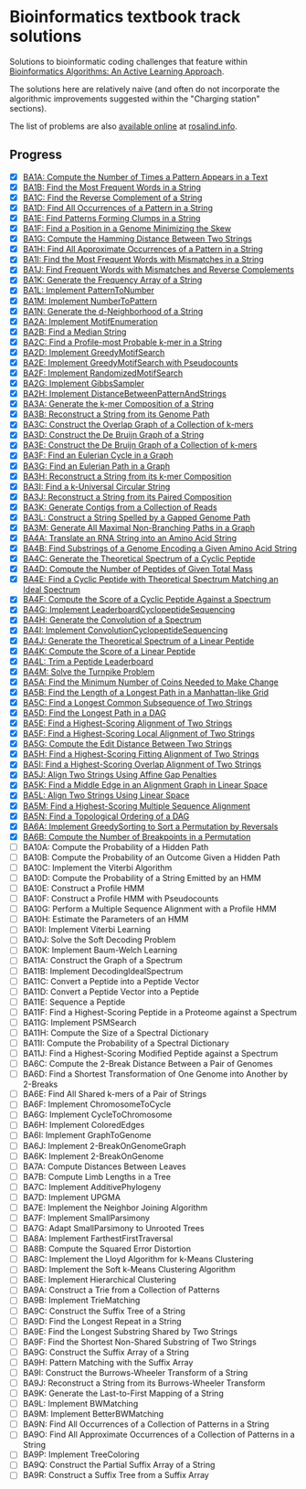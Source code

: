 # Bioinformatics textbook track solutions

Solutions to bioinformatic coding challenges that feature within
[Bioinformatics Algorithms: An Active Learning Approach].

The solutions here are relatively naive (and often do not incorporate the
algorithmic improvements suggested within the "Charging station" sections).

The list of problems are also [available online] at [rosalind.info].

[available online]: https://rosalind.info/problems/list-view/?location=bioinformatics-textbook-track
[Bioinformatics Algorithms: An Active Learning Approach]: https://www.bioinformaticsalgorithms.org/
[rosalind.info]: https://rosalind.info

## Progress

- [x] [BA1A: Compute the Number of Times a Pattern Appears in a Text](ba1a.py)
- [x] [BA1B: Find the Most Frequent Words in a String](ba1b.py)
- [x] [BA1C: Find the Reverse Complement of a String](ba1c.py)
- [x] [BA1D: Find All Occurrences of a Pattern in a String](ba1d.py)
- [x] [BA1E: Find Patterns Forming Clumps in a String](ba1e.py)
- [x] [BA1F: Find a Position in a Genome Minimizing the Skew](ba1f.py)
- [x] [BA1G: Compute the Hamming Distance Between Two Strings](ba1g.py)
- [x] [BA1H: Find All Approximate Occurrences of a Pattern in a String](ba1h.py)
- [x] [BA1I: Find the Most Frequent Words with Mismatches in a String](ba1i.py)
- [x] [BA1J: Find Frequent Words with Mismatches and Reverse Complements](ba1j.py)
- [x] [BA1K: Generate the Frequency Array of a String](ba1k.py)
- [x] [BA1L: Implement PatternToNumber](ba1l.py)
- [x] [BA1M: Implement NumberToPattern](ba1m.py)
- [x] [BA1N: Generate the d-Neighborhood of a String](ba1n.py)
- [x] [BA2A: Implement MotifEnumeration](ba2a.py)
- [x] [BA2B: Find a Median String](ba2b.py)
- [x] [BA2C: Find a Profile-most Probable k-mer in a String](ba2c.py)
- [x] [BA2D: Implement GreedyMotifSearch](ba2d.py)
- [x] [BA2E: Implement GreedyMotifSearch with Pseudocounts](ba2e.py)
- [x] [BA2F: Implement RandomizedMotifSearch](ba2f.py)
- [x] [BA2G: Implement GibbsSampler](ba2g.py)
- [x] [BA2H: Implement DistanceBetweenPatternAndStrings](ba2h.py)
- [x] [BA3A: Generate the k-mer Composition of a String](ba3a.py)
- [x] [BA3B: Reconstruct a String from its Genome Path](ba3b.py)
- [x] [BA3C: Construct the Overlap Graph of a Collection of k-mers](ba3c.py)
- [x] [BA3D: Construct the De Bruijn Graph of a String](ba3d.py)
- [x] [BA3E: Construct the De Bruijn Graph of a Collection of k-mers](ba3e.py)
- [x] [BA3F: Find an Eulerian Cycle in a Graph](ba3f.py)
- [x] [BA3G: Find an Eulerian Path in a Graph](ba3g.py)
- [x] [BA3H: Reconstruct a String from its k-mer Composition](ba3h.py)
- [x] [BA3I: Find a k-Universal Circular String](ba3i.py)
- [x] [BA3J: Reconstruct a String from its Paired Composition](ba3j.py)
- [x] [BA3K: Generate Contigs from a Collection of Reads](ba3k.py)
- [x] [BA3L: Construct a String Spelled by a Gapped Genome Path](ba3l.py)
- [x] [BA3M: Generate All Maximal Non-Branching Paths in a Graph](ba3m.py)
- [x] [BA4A: Translate an RNA String into an Amino Acid String](ba4a.py)
- [x] [BA4B: Find Substrings of a Genome Encoding a Given Amino Acid String](ba4b.py)
- [x] [BA4C: Generate the Theoretical Spectrum of a Cyclic Peptide](ba4c.py)
- [x] [BA4D: Compute the Number of Peptides of Given Total Mass](ba4d.py)
- [x] [BA4E: Find a Cyclic Peptide with Theoretical Spectrum Matching an Ideal Spectrum](ba4e.py)
- [x] [BA4F: Compute the Score of a Cyclic Peptide Against a Spectrum](ba4f.py)
- [x] [BA4G: Implement LeaderboardCyclopeptideSequencing](ba4g.py)
- [x] [BA4H: Generate the Convolution of a Spectrum](ba4h.py)
- [x] [BA4I: Implement ConvolutionCyclopeptideSequencing](ba4i.py)
- [x] [BA4J: Generate the Theoretical Spectrum of a Linear Peptide](ba4j.py)
- [x] [BA4K: Compute the Score of a Linear Peptide](ba4k.py)
- [x] [BA4L: Trim a Peptide Leaderboard](ba4l.py)
- [x] [BA4M: Solve the Turnpike Problem](ba4m.py)
- [x] [BA5A: Find the Minimum Number of Coins Needed to Make Change](ba5a.py)
- [x] [BA5B: Find the Length of a Longest Path in a Manhattan-like Grid](ba5b.py)
- [x] [BA5C: Find a Longest Common Subsequence of Two Strings](ba5c.py)
- [x] [BA5D: Find the Longest Path in a DAG](ba5d.py)
- [x] [BA5E: Find a Highest-Scoring Alignment of Two Strings](ba5e.py)
- [x] [BA5F: Find a Highest-Scoring Local Alignment of Two Strings](ba5f.py)
- [x] [BA5G: Compute the Edit Distance Between Two Strings](ba5g.py)
- [x] [BA5H: Find a Highest-Scoring Fitting Alignment of Two Strings](ba5h.py)
- [x] [BA5I: Find a Highest-Scoring Overlap Alignment of Two Strings](ba5i.py)
- [x] [BA5J: Align Two Strings Using Affine Gap Penalties](ba5j.py)
- [x] [BA5K: Find a Middle Edge in an Alignment Graph in Linear Space](ba5k.py)
- [x] [BA5L: Align Two Strings Using Linear Space](ba5l.py)
- [x] [BA5M: Find a Highest-Scoring Multiple Sequence Alignment](ba5m.py)
- [x] [BA5N: Find a Topological Ordering of a DAG](ba5n.py)
- [x] [BA6A: Implement GreedySorting to Sort a Permutation by Reversals](ba6a.py)
- [x] [BA6B: Compute the Number of Breakpoints in a Permutation](ba6b.py)
- [ ] BA10A: Compute the Probability of a Hidden Path
- [ ] BA10B: Compute the Probability of an Outcome Given a Hidden Path
- [ ] BA10C: Implement the Viterbi Algorithm
- [ ] BA10D: Compute the Probability of a String Emitted by an HMM
- [ ] BA10E: Construct a Profile HMM
- [ ] BA10F: Construct a Profile HMM with Pseudocounts
- [ ] BA10G: Perform a Multiple Sequence Alignment with a Profile HMM
- [ ] BA10H: Estimate the Parameters of an HMM
- [ ] BA10I: Implement Viterbi Learning
- [ ] BA10J: Solve the Soft Decoding Problem
- [ ] BA10K: Implement Baum-Welch Learning
- [ ] BA11A: Construct the Graph of a Spectrum
- [ ] BA11B: Implement DecodingIdealSpectrum
- [ ] BA11C: Convert a Peptide into a Peptide Vector
- [ ] BA11D: Convert a Peptide Vector into a Peptide
- [ ] BA11E: Sequence a Peptide
- [ ] BA11F: Find a Highest-Scoring Peptide in a Proteome against a Spectrum
- [ ] BA11G: Implement PSMSearch
- [ ] BA11H: Compute the Size of a Spectral Dictionary
- [ ] BA11I: Compute the Probability of a Spectral Dictionary
- [ ] BA11J: Find a Highest-Scoring Modified Peptide against a Spectrum
- [ ] BA6C: Compute the 2-Break Distance Between a Pair of Genomes
- [ ] BA6D: Find a Shortest Transformation of One Genome into Another by 2-Breaks
- [ ] BA6E: Find All Shared k-mers of a Pair of Strings
- [ ] BA6F: Implement ChromosomeToCycle
- [ ] BA6G: Implement CycleToChromosome
- [ ] BA6H: Implement ColoredEdges
- [ ] BA6I: Implement GraphToGenome
- [ ] BA6J: Implement 2-BreakOnGenomeGraph
- [ ] BA6K: Implement 2-BreakOnGenome
- [ ] BA7A: Compute Distances Between Leaves
- [ ] BA7B: Compute Limb Lengths in a Tree
- [ ] BA7C: Implement AdditivePhylogeny
- [ ] BA7D: Implement UPGMA
- [ ] BA7E: Implement the Neighbor Joining Algorithm
- [ ] BA7F: Implement SmallParsimony
- [ ] BA7G: Adapt SmallParsimony to Unrooted Trees
- [ ] BA8A: Implement FarthestFirstTraversal
- [ ] BA8B: Compute the Squared Error Distortion
- [ ] BA8C: Implement the Lloyd Algorithm for k-Means Clustering
- [ ] BA8D: Implement the Soft k-Means Clustering Algorithm
- [ ] BA8E: Implement Hierarchical Clustering
- [ ] BA9A: Construct a Trie from a Collection of Patterns
- [ ] BA9B: Implement TrieMatching
- [ ] BA9C: Construct the Suffix Tree of a String
- [ ] BA9D: Find the Longest Repeat in a String
- [ ] BA9E: Find the Longest Substring Shared by Two Strings
- [ ] BA9F: Find the Shortest Non-Shared Substring of Two Strings
- [ ] BA9G: Construct the Suffix Array of a String
- [ ] BA9H: Pattern Matching with the Suffix Array
- [ ] BA9I: Construct the Burrows-Wheeler Transform of a String
- [ ] BA9J: Reconstruct a String from its Burrows-Wheeler Transform
- [ ] BA9K: Generate the Last-to-First Mapping of a String
- [ ] BA9L: Implement BWMatching
- [ ] BA9M: Implement BetterBWMatching
- [ ] BA9N: Find All Occurrences of a Collection of Patterns in a String
- [ ] BA9O: Find All Approximate Occurrences of a Collection of Patterns in a String
- [ ] BA9P: Implement TreeColoring
- [ ] BA9Q: Construct the Partial Suffix Array of a String
- [ ] BA9R: Construct a Suffix Tree from a Suffix Array
